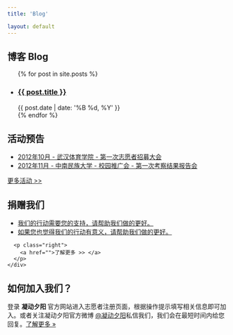 ```yaml
---
title: 'Blog'

layout: default
---
```


## 博客 Blog

<div id="left" class="intro">
	<ul>
		{% for post in site.posts %}
		<li>
			<h3><a href="{{ site.url }}{{ post.url }}">{{ post.title }}</a></h3>
			<time datetime='{{ page.date | xmlschema }}'>{{ post.date | date: '%B %d, %Y' }}</time>
		</li>
		{% endfor %}
	</ul>
</div>

<div id="right">
  <div class="upcomingeventsbox">
    <div class="boxpadding">
      <h2>
        <div class="bullet"> </div>活动预告
      </h2>
      <ul class="ec3_events">
        <li>
          <a href="">2012年10月 - 武汉体育学院 - 第一次志愿者招募大会 </a>
        </li>
        <li>
          <a href="">2012年11月 - 中南民族大学 - 校园推广会 - 第一次考察结果报告会 </a>
        </li>
      </ul>
      <p class="right">
        <a href="">更多活动 >> </a>
      </p>
    </div>
  </div>
  <div class="donatebox">
    <div class="boxpadding">
      <h2>
        <div class="bullet"> </div>捐赠我们
      </h2>
      <ul class="ec3_events donates">
        <li>
          <a href="">我们的行动需要您的支持，请帮助我们做的更好。 </a>
        </li>
        <li>
          <a href="">如果您也觉得我们的行动有意义，请帮助我们做的更好。 </a>
        </li>
      </ul>

      <p class="right">
        <a href="">了解更多 >> </a>
      </p>
    </div>
  </div>
  <div class="joinbox">
    <div class="boxpadding welcome-box">
      <h2>如何加入我们？</h2>
      <p>登录 <strong>凝动夕阳 </strong>官方网站进入志愿者注册页面，根据操作提示填写相关信息即可加入。或者关注凝动夕阳官方微博 <a title="Events calendar" href="/">@凝动夕阳</a>私信我们，我们会在最短时间内给您回复。<a title="加入我们" href="/come-join/ways-to-join/">了解更多 »</a></p>
    </div>
  </div>
</div>